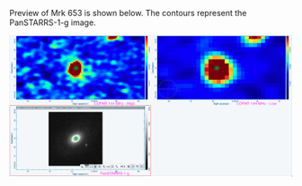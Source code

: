 Preview of Mrk 653 is shown below. The contours represent the PanSTARRS-1-g image.

![Mrk653.png](Mrk653.png "Mrk653")

